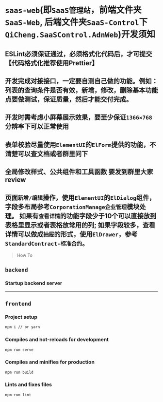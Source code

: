 # `saas-web`(即`SaaS管理站`，前端文件夹`SaaS-Web`, 后端文件夹`SaaS-Control`下`QiCheng.SaaSControl.AdnWeb`)开发须知

## ESLint必须保证通过，必须格式化代码后，才可提交【代码格式化推荐使用Prettier】

## 开发完成对接接口，一定要自测自己做的功能。例如：列表的查询条件是否有效，新增，修改，删除基本功能点要做测试，保证质量，然后才能交付完成。

## 开发时需考虑小屏幕展示效果，要至少保证`1366×768`分辨率下可以正常使用

## 表单校验尽量使用`ElementUI`的`ElForm`提供的功能，不清楚可以查文档或者群里问下

## 全局修改样式、公共组件和工具函数 要发到群里大家review

## 页面`新增/编辑`操作，使用`ElementUI`的`ElDialog`组件，字段多布局参考`CorporationManage企业管理`模块处理。 如果有`查看详情`的功能字段少于10个可以直接放到表格里显示或者表格放常用的列; 如果字段较多，查看详情可以做成`抽屉`的形式，使用`ElDrawer`，参考`StandardContract-标准合约`。

> How To

## `backend`

### Startup backend server

---

## `frontend`

### Project setup

```bash
npm i // or yarn
```

### Compiles and hot-reloads for development
```bash
npm run serve
```

### Compiles and minifies for production

```bash
npm run build
```

### Lints and fixes files

```bash
npm run lint
```
